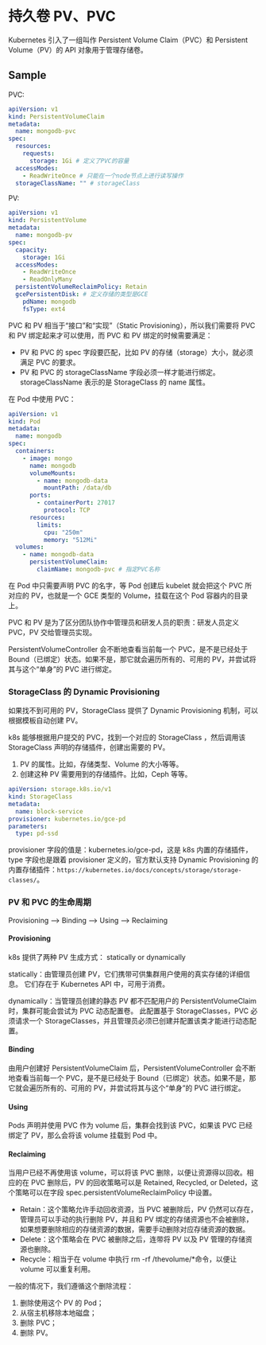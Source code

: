# 持久卷 PV、PVC

Kubernetes 引入了一组叫作 Persistent Volume Claim（PVC）和 Persistent Volume（PV）的 API 对象用于管理存储卷。

## Sample

PVC:

```yml
apiVersion: v1
kind: PersistentVolumeClaim
metadata:
  name: mongodb-pvc
spec:
  resources:
    requests:
      storage: 1Gi # 定义了PVC的容量
  accessModes:
    - ReadWriteOnce # 只能在一个node节点上进行读写操作
  storageClassName: "" # storageClass
```

PV:

```yml
apiVersion: v1
kind: PersistentVolume
metadata:
  name: mongodb-pv
spec:
  capacity:
    storage: 1Gi
  accessModes:
    - ReadWriteOnce
    - ReadOnlyMany
  persistentVolumeReclaimPolicy: Retain
  gcePersistentDisk: # 定义存储的类型是GCE
    pdName: mongodb
    fsType: ext4
```

PVC 和 PV 相当于“接口”和“实现”（Static Provisioning），所以我们需要将 PVC 和 PV 绑定起来才可以使用，而 PVC 和 PV 绑定的时候需要满足：

- PV 和 PVC 的 spec 字段要匹配，比如 PV 的存储（storage）大小，就必须满足 PVC 的要求。
- PV 和 PVC 的 storageClassName 字段必须一样才能进行绑定。storageClassName 表示的是 StorageClass 的 name 属性。

在 Pod 中使用 PVC：

```yml
apiVersion: v1
kind: Pod
metadata:
  name: mongodb
spec:
  containers:
    - image: mongo
      name: mongodb
      volumeMounts:
        - name: mongodb-data
          mountPath: /data/db
      ports:
        - containerPort: 27017
          protocol: TCP
      resources:
        limits:
          cpu: "250m"
          memory: "512Mi"
  volumes:
    - name: mongodb-data
      persistentVolumeClaim:
        claimName: mongodb-pvc # 指定PVC名称
```

在 Pod 中只需要声明 PVC 的名字，等 Pod 创建后 kubelet 就会把这个 PVC 所对应的 PV，也就是一个 GCE 类型的 Volume，挂载在这个 Pod 容器内的目录上。

PVC 和 PV 是为了区分团队协作中管理员和研发人员的职责：研发人员定义 PVC，PV 交给管理员实现。

PersistentVolumeController 会不断地查看当前每一个 PVC，是不是已经处于 Bound（已绑定）状态。如果不是，那它就会遍历所有的、可用的 PV，并尝试将其与这个“单身”的 PVC 进行绑定。

### StorageClass 的 Dynamic Provisioning

如果找不到可用的 PV，StorageClass 提供了 Dynamic Provisioning 机制，可以根据模板自动创建 PV。

k8s 能够根据用户提交的 PVC，找到一个对应的 StorageClass ，然后调用该 StorageClass 声明的存储插件，创建出需要的 PV。

1. PV 的属性。比如，存储类型、Volume 的大小等等。
2. 创建这种 PV 需要用到的存储插件。比如，Ceph 等等。

```yml
apiVersion: storage.k8s.io/v1
kind: StorageClass
metadata:
  name: block-service
provisioner: kubernetes.io/gce-pd
parameters:
  type: pd-ssd
```

provisioner 字段的值是：kubernetes.io/gce-pd，这是 k8s 内置的存储插件，type 字段也是跟着 provisioner 定义的，官方默认支持 Dynamic Provisioning 的内置存储插件：`https://kubernetes.io/docs/concepts/storage/storage-classes/`。

### PV 和 PVC 的生命周期

Provisioning —> Binding —> Using —> Reclaiming

#### **Provisioning**

k8s 提供了两种 PV 生成方式： statically or dynamically

statically：由管理员创建 PV，它们携带可供集群用户使用的真实存储的详细信息。 它们存在于 Kubernetes API 中，可用于消费。

dynamically：当管理员创建的静态 PV 都不匹配用户的 PersistentVolumeClaim 时，集群可能会尝试为 PVC 动态配置卷。 此配置基于 StorageClasses，PVC 必须请求一个 StorageClasses，并且管理员必须已创建并配置该类才能进行动态配置。

#### **Binding**

由用户创建好 PersistentVolumeClaim 后，PersistentVolumeController 会不断地查看当前每一个 PVC，是不是已经处于 Bound（已绑定）状态。如果不是，那它就会遍历所有的、可用的 PV，并尝试将其与这个“单身”的 PVC 进行绑定。

#### **Using**

Pods 声明并使用 PVC 作为 volume 后，集群会找到该 PVC，如果该 PVC 已经绑定了 PV，那么会将该 volume 挂载到 Pod 中。

#### **Reclaiming**

当用户已经不再使用该 volume，可以将该 PVC 删除，以便让资源得以回收。相应的在 PVC 删除后，PV 的回收策略可以是 Retained, Recycled, or Deleted，这个策略可以在字段 spec.persistentVolumeReclaimPolicy 中设置。

- Retain：这个策略允许手动回收资源，当 PVC 被删除后，PV 仍然可以存在，管理员可以手动的执行删除 PV，并且和 PV 绑定的存储资源也不会被删除，如果想要删除相应的存储资源的数据，需要手动删除对应存储资源的数据。
- Delete：这个策略会在 PVC 被删除之后，连带将 PV 以及 PV 管理的存储资源也删除。
- Recycle：相当于在 volume 中执行 rm -rf /thevolume/\*命令，以便让 volume 可以重复利用。

一般的情况下，我们遵循这个删除流程：

1. 删除使用这个 PV 的 Pod；
2. 从宿主机移除本地磁盘；
3. 删除 PVC；
4. 删除 PV。
